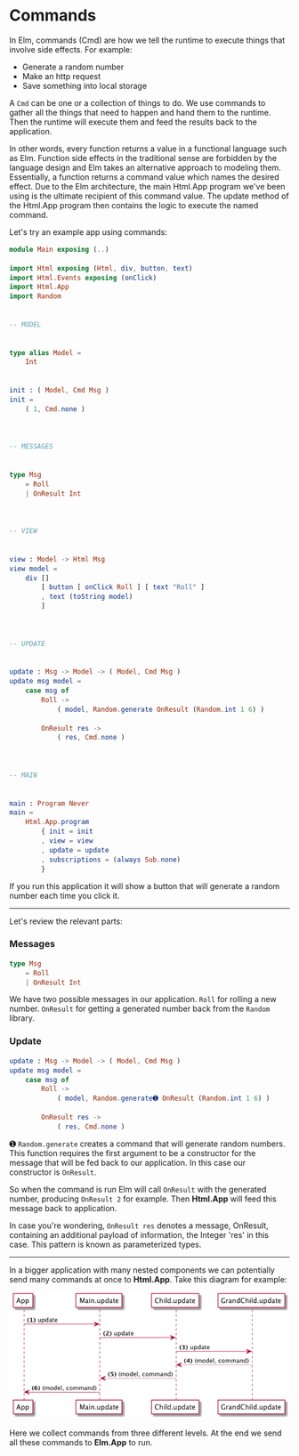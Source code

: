 # Commands

In Elm, commands (Cmd) are how we tell the runtime to execute things that involve side effects. For example:

- Generate a random number
- Make an http request
- Save something into local storage

A `Cmd` can be one or a collection of things to do. We use commands to gather all the things that need to happen and hand them to the runtime. Then the runtime will execute them and feed the results back to the application.

In other words, every function returns a value in a functional language such as Elm.  Function side effects in the traditional sense are forbidden by the language design and Elm takes an alternative approach to modeling them.  Essentially, a function returns a command value which names the desired effect.  Due to the Elm architecture, the main Html.App program we've been using is the ultimate recipient of this command value.  The update method of the Html.App program then contains the logic to execute the named command.

Let's try an example app using commands:

```elm
module Main exposing (..)

import Html exposing (Html, div, button, text)
import Html.Events exposing (onClick)
import Html.App
import Random


-- MODEL


type alias Model =
    Int


init : ( Model, Cmd Msg )
init =
    ( 1, Cmd.none )



-- MESSAGES


type Msg
    = Roll
    | OnResult Int



-- VIEW


view : Model -> Html Msg
view model =
    div []
        [ button [ onClick Roll ] [ text "Roll" ]
        , text (toString model)
        ]



-- UPDATE


update : Msg -> Model -> ( Model, Cmd Msg )
update msg model =
    case msg of
        Roll ->
            ( model, Random.generate OnResult (Random.int 1 6) )

        OnResult res ->
            ( res, Cmd.none )



-- MAIN


main : Program Never
main =
    Html.App.program
        { init = init
        , view = view
        , update = update
        , subscriptions = (always Sub.none)
        }
```

If you run this application it will show a button that will generate a random number each time you click it.

---

Let's review the relevant parts:


### Messages

```elm
type Msg
    = Roll
    | OnResult Int
```

We have two possible messages in our application. `Roll` for rolling a new number. `OnResult` for getting a generated number back from the `Random` library.

### Update

```elm
update : Msg -> Model -> ( Model, Cmd Msg )
update msg model =
    case msg of
        Roll ->
            ( model, Random.generate➊ OnResult (Random.int 1 6) )

        OnResult res ->
            ( res, Cmd.none )
```

➊ `Random.generate` creates a command that will generate random numbers. This function requires the first argument to be a constructor for the message that will be fed back to our application. In this case our constructor is `OnResult`.

So when the command is run Elm will call `OnResult` with the generated number, producing `OnResult 2` for example. Then __Html.App__ will feed this message back to application.

In case you're wondering, `OnResult res` denotes a message, OnResult, containing an additional payload of information, the Integer 'res' in this case.  This pattern is known as parameterized types.

---

In a bigger application with many nested components we can potentially send many commands at once to __Html.App__. Take this diagram for example:

![Flow](02-commands.png)

Here we collect commands from three different levels. At the end we send all these commands to __Elm.App__ to run.
